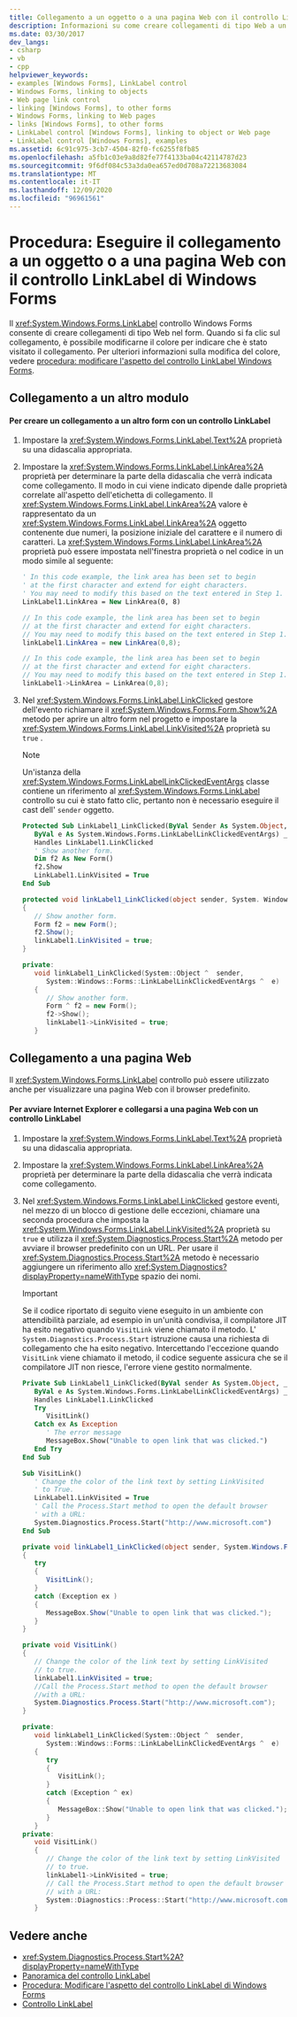 ```yaml
---
title: Collegamento a un oggetto o a una pagina Web con il controllo LinkLabel
description: Informazioni su come creare collegamenti di tipo Web a un oggetto o a una pagina Web con il controllo LinkLabel Windows Forms.
ms.date: 03/30/2017
dev_langs:
- csharp
- vb
- cpp
helpviewer_keywords:
- examples [Windows Forms], LinkLabel control
- Windows Forms, linking to objects
- Web page link control
- linking [Windows Forms], to other forms
- Windows Forms, linking to Web pages
- links [Windows Forms], to other forms
- LinkLabel control [Windows Forms], linking to object or Web page
- LinkLabel control [Windows Forms], examples
ms.assetid: 6c91c975-3cb7-4504-82f0-fc6255f8fb85
ms.openlocfilehash: a5fb1c03e9a8d82fe77f4133ba04c42114787d23
ms.sourcegitcommit: 9f6df084c53a3da0ea657ed0d708a72213683084
ms.translationtype: MT
ms.contentlocale: it-IT
ms.lasthandoff: 12/09/2020
ms.locfileid: "96961561"
---
```

# <a name="how-to-link-to-an-object-or-web-page-with-the-windows-forms-linklabel-control"></a>Procedura: Eseguire il collegamento a un oggetto o a una pagina Web con il controllo LinkLabel di Windows Forms

Il <xref:System.Windows.Forms.LinkLabel> controllo Windows Forms consente di creare collegamenti di tipo Web nel form. Quando si fa clic sul collegamento, è possibile modificarne il colore per indicare che è stato visitato il collegamento. Per ulteriori informazioni sulla modifica del colore, vedere [procedura: modificare l'aspetto del controllo LinkLabel Windows Forms](how-to-change-the-appearance-of-the-windows-forms-linklabel-control.md).

## <a name="linking-to-another-form"></a>Collegamento a un altro modulo

#### <a name="to-link-to-another-form-with-a-linklabel-control"></a>Per creare un collegamento a un altro form con un controllo LinkLabel

1. Impostare la <xref:System.Windows.Forms.LinkLabel.Text%2A> proprietà su una didascalia appropriata.

2. Impostare la <xref:System.Windows.Forms.LinkLabel.LinkArea%2A> proprietà per determinare la parte della didascalia che verrà indicata come collegamento. Il modo in cui viene indicato dipende dalle proprietà correlate all'aspetto dell'etichetta di collegamento. Il <xref:System.Windows.Forms.LinkLabel.LinkArea%2A> valore è rappresentato da un <xref:System.Windows.Forms.LinkLabel.LinkArea%2A> oggetto contenente due numeri, la posizione iniziale del carattere e il numero di caratteri. La <xref:System.Windows.Forms.LinkLabel.LinkArea%2A> proprietà può essere impostata nell'finestra proprietà o nel codice in un modo simile al seguente:

    ```vb
    ' In this code example, the link area has been set to begin
    ' at the first character and extend for eight characters.
    ' You may need to modify this based on the text entered in Step 1.
    LinkLabel1.LinkArea = New LinkArea(0, 8)
    ```

    ```csharp
    // In this code example, the link area has been set to begin
    // at the first character and extend for eight characters.
    // You may need to modify this based on the text entered in Step 1.
    linkLabel1.LinkArea = new LinkArea(0,8);
    ```

    ```cpp
    // In this code example, the link area has been set to begin
    // at the first character and extend for eight characters.
    // You may need to modify this based on the text entered in Step 1.
    linkLabel1->LinkArea = LinkArea(0,8);
    ```

3. Nel <xref:System.Windows.Forms.LinkLabel.LinkClicked> gestore dell'evento richiamare il <xref:System.Windows.Forms.Form.Show%2A> metodo per aprire un altro form nel progetto e impostare la <xref:System.Windows.Forms.LinkLabel.LinkVisited%2A> proprietà su `true` .

    > [!NOTE]
    > Un'istanza della <xref:System.Windows.Forms.LinkLabelLinkClickedEventArgs> classe contiene un riferimento al <xref:System.Windows.Forms.LinkLabel> controllo su cui è stato fatto clic, pertanto non è necessario eseguire il cast dell' `sender` oggetto.

    ```vb
    Protected Sub LinkLabel1_LinkClicked(ByVal Sender As System.Object, _
       ByVal e As System.Windows.Forms.LinkLabelLinkClickedEventArgs) _
       Handles LinkLabel1.LinkClicked
       ' Show another form.
       Dim f2 As New Form()
       f2.Show
       LinkLabel1.LinkVisited = True
    End Sub
    ```

    ```csharp
    protected void linkLabel1_LinkClicked(object sender, System. Windows.Forms.LinkLabelLinkClickedEventArgs e)
    {
       // Show another form.
       Form f2 = new Form();
       f2.Show();
       linkLabel1.LinkVisited = true;
    }
    ```

    ```cpp
    private:
       void linkLabel1_LinkClicked(System::Object ^  sender,
          System::Windows::Forms::LinkLabelLinkClickedEventArgs ^  e)
       {
          // Show another form.
          Form ^ f2 = new Form();
          f2->Show();
          linkLabel1->LinkVisited = true;
       }
    ```

## <a name="linking-to-a-web-page"></a>Collegamento a una pagina Web

Il <xref:System.Windows.Forms.LinkLabel> controllo può essere utilizzato anche per visualizzare una pagina Web con il browser predefinito.

#### <a name="to-start-internet-explorer-and-link-to-a-web-page-with-a-linklabel-control"></a>Per avviare Internet Explorer e collegarsi a una pagina Web con un controllo LinkLabel

1. Impostare la <xref:System.Windows.Forms.LinkLabel.Text%2A> proprietà su una didascalia appropriata.

2. Impostare la <xref:System.Windows.Forms.LinkLabel.LinkArea%2A> proprietà per determinare la parte della didascalia che verrà indicata come collegamento.

3. Nel <xref:System.Windows.Forms.LinkLabel.LinkClicked> gestore eventi, nel mezzo di un blocco di gestione delle eccezioni, chiamare una seconda procedura che imposta la <xref:System.Windows.Forms.LinkLabel.LinkVisited%2A> proprietà su `true` e utilizza il <xref:System.Diagnostics.Process.Start%2A> metodo per avviare il browser predefinito con un URL. Per usare il <xref:System.Diagnostics.Process.Start%2A> metodo è necessario aggiungere un riferimento allo <xref:System.Diagnostics?displayProperty=nameWithType> spazio dei nomi.

    > [!IMPORTANT]
    > Se il codice riportato di seguito viene eseguito in un ambiente con attendibilità parziale, ad esempio in un'unità condivisa, il compilatore JIT ha esito negativo quando `VisitLink` viene chiamato il metodo. L' `System.Diagnostics.Process.Start` istruzione causa una richiesta di collegamento che ha esito negativo. Intercettando l'eccezione quando `VisitLink` viene chiamato il metodo, il codice seguente assicura che se il compilatore JIT non riesce, l'errore viene gestito normalmente.

    ```vb
    Private Sub LinkLabel1_LinkClicked(ByVal sender As System.Object, _
       ByVal e As System.Windows.Forms.LinkLabelLinkClickedEventArgs) _
       Handles LinkLabel1.LinkClicked
       Try
          VisitLink()
       Catch ex As Exception
          ' The error message
          MessageBox.Show("Unable to open link that was clicked.")
       End Try
    End Sub

    Sub VisitLink()
       ' Change the color of the link text by setting LinkVisited
       ' to True.
       LinkLabel1.LinkVisited = True
       ' Call the Process.Start method to open the default browser
       ' with a URL:
       System.Diagnostics.Process.Start("http://www.microsoft.com")
    End Sub
    ```

    ```csharp
    private void linkLabel1_LinkClicked(object sender, System.Windows.Forms.LinkLabelLinkClickedEventArgs e)
    {
       try
       {
          VisitLink();
       }
       catch (Exception ex )
       {
          MessageBox.Show("Unable to open link that was clicked.");
       }
    }

    private void VisitLink()
    {
       // Change the color of the link text by setting LinkVisited
       // to true.
       linkLabel1.LinkVisited = true;
       //Call the Process.Start method to open the default browser
       //with a URL:
       System.Diagnostics.Process.Start("http://www.microsoft.com");
    }
    ```

    ```cpp
    private:
       void linkLabel1_LinkClicked(System::Object ^  sender,
          System::Windows::Forms::LinkLabelLinkClickedEventArgs ^  e)
       {
          try
          {
             VisitLink();
          }
          catch (Exception ^ ex)
          {
             MessageBox::Show("Unable to open link that was clicked.");
          }
       }
    private:
       void VisitLink()
       {
          // Change the color of the link text by setting LinkVisited
          // to true.
          linkLabel1->LinkVisited = true;
          // Call the Process.Start method to open the default browser
          // with a URL:
          System::Diagnostics::Process::Start("http://www.microsoft.com");
       }
    ```

## <a name="see-also"></a>Vedere anche

- <xref:System.Diagnostics.Process.Start%2A?displayProperty=nameWithType>
- [Panoramica del controllo LinkLabel](linklabel-control-overview-windows-forms.md)
- [Procedura: Modificare l'aspetto del controllo LinkLabel di Windows Forms](how-to-change-the-appearance-of-the-windows-forms-linklabel-control.md)
- [Controllo LinkLabel](linklabel-control-windows-forms.md)
